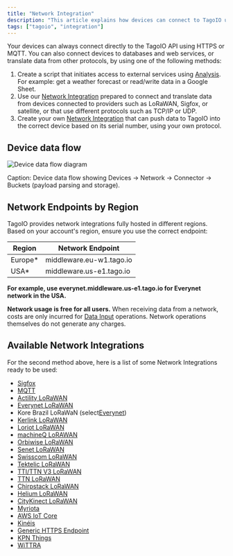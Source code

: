 ```yaml
---
title: "Network Integration"
description: "This article explains how devices can connect to TagoIO using HTTPS/MQTT or other network integrations, and introduces options for creating scripts, using prepared network integrations, or building a custom integration. It also begins details on selecting the correct network endpoint by region."
tags: ["tagoio", "integration"]
---
```

Your devices can always connect directly to the TagoIO API using HTTPS or MQTT. You can also connect devices to databases and web services, or translate data from other protocols, by using one of the following methods:

1. Create a script that initiates access to external services using [Analysis](../analysis/analysis-overview). For example: get a weather forecast or read/write data in a Google Sheet.
2. Use our [Network Integration](../integrations/connector-overview) prepared to connect and translate data from devices connected to providers such as LoRaWAN, Sigfox, or satellite, or that use different protocols such as TCP/IP or UDP.
3. Create your own [Network Integration](../integrations/connector-overview) that can push data to TagoIO into the correct device based on its serial number, using your own protocol.

## Device data flow

![Device data flow diagram](/docs_imagem/tagoio/network-integration-2.png)

Caption: Device data flow showing Devices → Network → Connector → Buckets (payload parsing and storage).

## Network Endpoints by Region

TagoIO provides network integrations fully hosted in different regions. Based on your account's region, ensure you use the correct endpoint:

| Region | Network Endpoint |
|--------|------------------|
| Europe* | middleware.eu-w1.tago.io |
| USA* | middleware.us-e1.tago.io |

**For example, use everynet.middleware.us-e1.tago.io for Everynet network in the USA.**

**Network usage is free for all users.** When receiving data from a network, costs are only incurred for [Data Input](/tagoio/data-input-service) operations. Network operations themselves do not generate any charges.

## Available Network Integrations

For the second method above, here is a list of some Network Integrations ready to be used:

- [Sigfox](/tagoio/sigfox)
- [MQTT](/tagoio/mqtt)
- [Actility LoRaWAN](https://help.tago.io/portal/en/community/topic/how-to-integrate-tagoio-with-actility-ns)
- [Everynet LoRaWAN](/tagoio/everynet-lorawan)
- Kore Brazil LoRaWaN (select[Everynet](/tagoio/everynet-lorawan))
- [Kerlink LoRaWAN](https://help.tago.io/portal/en/community/topic/how-to-integrate-tagoio-with-kerlink-lorawan)
- [Loriot LoRaWAN](/tagoio/loriot-lorawan)
- [machineQ LoRAWAN](/tagoio/tutorials/machineq-lorawan)
- [Orbiwise LoRaWAN](/tagoio/orbiwise-lorawan)
- [Senet LoRaWAN](/tagoio/senet-network)
- [Swisscom LoRaWAN](https://help.tago.io/portal/en/community/topic/how-to-integrate-tagoio-with-swisscom-lorawan-ns)
- [Tektelic LoRaWAN](https://help.tago.io/portal/en/community/topic/how-to-integrate-tektelic-network-server-with-tagoio)
- [TTI/TTN V3 LoRaWAN](https://help.tago.io/portal/en/community/topic/how-to-integrate-tagoio-with-ttn-v3)
- [TTN LoRaWAN](/tagoio/the-things-network-lorawan)
- [Chirpstack LoRaWAN](https://help.tago.io/portal/en/community/topic/how-to-integrate-tagoio-with-chirpstack-lorawan)
- [Helium LoRaWAN](https://help.tago.io/portal/en/community/topic/how-to-integrate-tagoio-with-helium)
- [CityKinect LoRaWAN](https://help.tago.io/portal/en/community/topic/how-to-integrate-tagoio-with-citykinect-lorawan-21-1-2022)
- [Myriota](https://help.tago.io/portal/en/community/topic/how-to-integrate-tagoio-with-myriota-satellite-connectivity)
- [AWS IoT Core](https://help.tago.io/portal/en/community/topic/how-to-integrate-tagoio-with-aws-iot-core)
- [Kinéis](https://help.tago.io/portal/en/community/topic/how-to-integrate-tagoio-with-kineis)
- [Generic HTTPS Endpoint](https://help.tago.io/portal/en/community/topic/how-to-integrate-tagoio-with-a-generic-https-endpoint)
- [KPN Things](https://help.tago.io/portal/en/community/topic/how-to-integrate-with-kpn-things)
- [WiTTRA](https://help.tago.io/portal/en/community/topic/how-to-integrate-with-wittra)
